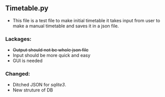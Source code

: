 ## Timetable.py
- This file is a test file to make initial timetable it takes input from user to make a manual timetable and saves it in a json file.

### Lackages:
- ~~Output should not be whole json file~~
- Input should be more quick and easy
- GUI is needed

### Changed:
- Ditched JSON for *sqlite3*.
- New struture of DB
